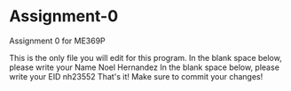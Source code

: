# Assignment-0
Assignment 0 for ME369P

This is the only file you will edit for this program.
In the blank space below, please write your Name
Noel Hernandez
In the blank space below, please write your EID
nh23552
That's it! Make sure to commit your changes!
